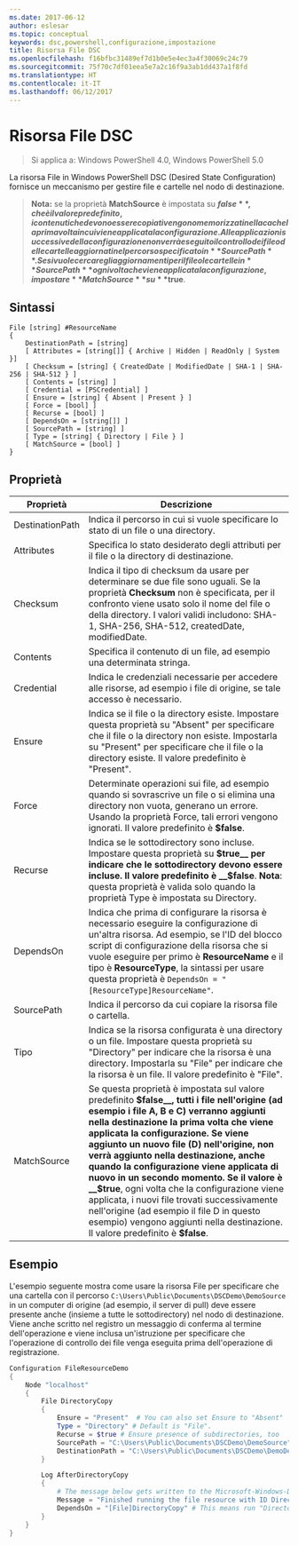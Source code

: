 ```yaml
---
ms.date: 2017-06-12
author: eslesar
ms.topic: conceptual
keywords: dsc,powershell,configurazione,impostazione
title: Risorsa File DSC
ms.openlocfilehash: f16bfbc31489ef7d1b0e5e4ec3a4f30069c24c79
ms.sourcegitcommit: 75f70c7df01eea5e7a2c16f9a3ab1dd437a1f8fd
ms.translationtype: HT
ms.contentlocale: it-IT
ms.lasthandoff: 06/12/2017
---
```

<a id="dsc-file-resource" class="xliff"></a>
# Risorsa File DSC

> Si applica a: Windows PowerShell 4.0, Windows PowerShell 5.0

La risorsa File in Windows PowerShell DSC (Desired State Configuration) fornisce un meccanismo per gestire file e cartelle nel nodo di destinazione.

>**Nota:** se la proprietà **MatchSource** è impostata su **$false**, che è il valore predefinito, i contenuti che devono essere copiati vengono memorizzati nella cache la prima volta in cui viene applicata la configurazione. 
>Alle applicazioni successive della configurazione non verrà eseguito il controllo dei file o delle cartelle aggiornati nel percorso specificato in **SourcePath**. Se si vuole cercare gli aggiornamenti per il file o le cartelle in **SourcePath** ogni volta che viene applicata la configurazione, impostare **MatchSource** su **$true**. 

<a id="syntax" class="xliff"></a>
## Sintassi
```
File [string] #ResourceName
{
    DestinationPath = [string]
    [ Attributes = [string[]] { Archive | Hidden | ReadOnly | System }]
    [ Checksum = [string] { CreatedDate | ModifiedDate | SHA-1 | SHA-256 | SHA-512 } ]
    [ Contents = [string] ]
    [ Credential = [PSCredential] ]
    [ Ensure = [string] { Absent | Present } ] 
    [ Force = [bool] ]
    [ Recurse = [bool] ]
    [ DependsOn = [string[]] ]
    [ SourcePath = [string] ]
    [ Type = [string] { Directory | File } ] 
    [ MatchSource = [bool] ]
}
```

<a id="properties" class="xliff"></a>
## Proprietà

|  Proprietà  |  Descrizione   | 
|---|---| 
| DestinationPath| Indica il percorso in cui si vuole specificare lo stato di un file o una directory.| 
| Attributes| Specifica lo stato desiderato degli attributi per il file o la directory di destinazione.| 
| Checksum| Indica il tipo di checksum da usare per determinare se due file sono uguali. Se la proprietà __Checksum__ non è specificata, per il confronto viene usato solo il nome del file o della directory. I valori validi includono: SHA-1, SHA-256, SHA-512, createdDate, modifiedDate.| 
| Contents| Specifica il contenuto di un file, ad esempio una determinata stringa.| 
| Credential| Indica le credenziali necessarie per accedere alle risorse, ad esempio i file di origine, se tale accesso è necessario.| 
| Ensure| Indica se il file o la directory esiste. Impostare questa proprietà su "Absent" per specificare che il file o la directory non esiste. Impostarla su "Present" per specificare che il file o la directory esiste. Il valore predefinito è "Present".| 
| Force| Determinate operazioni sui file, ad esempio quando si sovrascrive un file o si elimina una directory non vuota, generano un errore. Usando la proprietà Force, tali errori vengono ignorati. Il valore predefinito è __$false__.| 
| Recurse| Indica se le sottodirectory sono incluse. Impostare questa proprietà su __$true__ per indicare che le sottodirectory devono essere incluse. Il valore predefinito è __$false__. **Nota**: questa proprietà è valida solo quando la proprietà Type è impostata su Directory.| 
| DependsOn | Indica che prima di configurare la risorsa è necessario eseguire la configurazione di un'altra risorsa. Ad esempio, se l'ID del blocco script di configurazione della risorsa che si vuole eseguire per primo è __ResourceName__ e il tipo è __ResourceType__, la sintassi per usare questa proprietà è `DependsOn = "[ResourceType]ResourceName"`.| 
| SourcePath| Indica il percorso da cui copiare la risorsa file o cartella.| 
| Tipo| Indica se la risorsa configurata è una directory o un file. Impostare questa proprietà su "Directory" per indicare che la risorsa è una directory. Impostarla su "File" per indicare che la risorsa è un file. Il valore predefinito è "File".| 
| MatchSource| Se questa proprietà è impostata sul valore predefinito __$false__, tutti i file nell'origine (ad esempio i file A, B e C) verranno aggiunti nella destinazione la prima volta che viene applicata la configurazione. Se viene aggiunto un nuovo file (D) nell'origine, non verrà aggiunto nella destinazione, anche quando la configurazione viene applicata di nuovo in un secondo momento. Se il valore è __$true__, ogni volta che la configurazione viene applicata, i nuovi file trovati successivamente nell'origine (ad esempio il file D in questo esempio) vengono aggiunti nella destinazione. Il valore predefinito è **$false**.| 

<a id="example" class="xliff"></a>
## Esempio

L'esempio seguente mostra come usare la risorsa File per specificare che una cartella con il percorso `C:\Users\Public\Documents\DSCDemo\DemoSource` in un computer di origine (ad esempio, il server di pull) deve essere presente anche (insieme a tutte le sottodirectory) nel nodo di destinazione. Viene anche scritto nel registro un messaggio di conferma al termine dell'operazione e viene inclusa un'istruzione per specificare che l'operazione di controllo dei file venga eseguita prima dell'operazione di registrazione.

```powershell
Configuration FileResourceDemo
{
    Node "localhost"
    {
        File DirectoryCopy
        {
            Ensure = "Present"  # You can also set Ensure to "Absent"
            Type = "Directory" # Default is "File".
            Recurse = $true # Ensure presence of subdirectories, too
            SourcePath = "C:\Users\Public\Documents\DSCDemo\DemoSource"
            DestinationPath = "C:\Users\Public\Documents\DSCDemo\DemoDestination"    
        }

        Log AfterDirectoryCopy
        {
            # The message below gets written to the Microsoft-Windows-Desired State Configuration/Analytic log
            Message = "Finished running the file resource with ID DirectoryCopy"
            DependsOn = "[File]DirectoryCopy" # This means run "DirectoryCopy" first.
        }
    }
}
```

